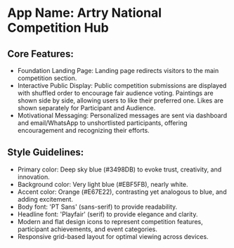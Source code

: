 # **App Name**: Artry National Competition Hub

## Core Features:

- Foundation Landing Page: Landing page redirects visitors to the main competition section.
- Interactive Public Display: Public competition submissions are displayed with shuffled order to encourage fair audience voting. Paintings are shown side by side, allowing users to like their preferred one. Likes are shown separately for Participant and Audience.
- Motivational Messaging: Personalized messages are sent via dashboard and email/WhatsApp to unshortlisted participants, offering encouragement and recognizing their efforts.

## Style Guidelines:

- Primary color: Deep sky blue (#3498DB) to evoke trust, creativity, and innovation.
- Background color: Very light blue (#EBF5FB), nearly white.
- Accent color: Orange (#E67E22), contrasting yet analogous to blue, and adding excitement.
- Body font: 'PT Sans' (sans-serif) to provide readability.
- Headline font: 'Playfair' (serif) to provide elegance and clarity.
- Modern and flat design icons to represent competition features, participant achievements, and event categories.
- Responsive grid-based layout for optimal viewing across devices.